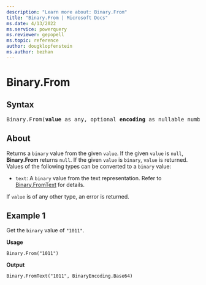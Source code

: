 ```yaml
---
description: "Learn more about: Binary.From"
title: "Binary.From | Microsoft Docs"
ms.date: 4/13/2022
ms.service: powerquery
ms.reviewer: gepopell
ms.topic: reference
author: dougklopfenstein
ms.author: bezhan
---
```

# Binary.From

## Syntax  

<pre>
Binary.From(<b>value</b> as any, optional <b>encoding</b> as nullable number) as nullable binary
</pre>

## About

Returns a `binary` value from the given `value`. If the given `value` is `null`, **Binary.From** returns `null`. If the given `value` is `binary`, `value` is returned. Values of the following types can be converted to a `binary` value:

* `text`: A `binary` value from the text representation. Refer to [Binary.FromText](/powerquery-m/binary-fromtext) for details.

If `value` is of any other type, an error is returned.

## Example 1

Get the `binary` value of `"1011"`.

**Usage**

```powerquery-m
Binary.From("1011")
```

**Output**

`Binary.FromText("1011", BinaryEncoding.Base64)`
